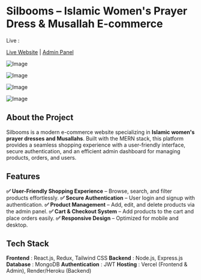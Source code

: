 # Silbooms – Islamic Women's Prayer Dress & Musallah E-commerce



Live :




[Live Website](https://silbooms.vercel.app/) | [Admin Panel](https://silbooms-ecommerce-admin.vercel.app/)






![Image](https://github.com/user-attachments/assets/fec3d92b-bc9f-48f5-a9b4-22d1c6ef62a5)




![Image](https://github.com/user-attachments/assets/86acc082-47cf-4dc8-9f15-6d5f11eafe61)




![Image](https://github.com/user-attachments/assets/5345dce4-4638-4eb8-97f6-dd92b03bb40e)




![Image](https://github.com/user-attachments/assets/7d550421-4a2c-4435-9893-801e9e19c1e0)  






## About the Project

Silbooms is a modern e-commerce website specializing in **Islamic women's prayer dresses and Musallahs**. Built with the MERN stack, this platform provides a seamless shopping experience with a user-friendly interface, secure authentication, and an efficient admin dashboard for managing products, orders, and users.

## Features

**✅ User-Friendly Shopping Experience** – Browse, search, and filter products effortlessly.
**✅ Secure Authentication** – User login and signup with authentication.
**✅ Product Management** – Add, edit, and delete products via the admin panel.
**✅ Cart & Checkout System** – Add products to the cart and place orders easily.
**✅ Responsive Design** – Optimized for mobile and desktop.

## Tech Stack

**Frontend** :  React.js, Redux, Tailwind CSS
**Backend** :  Node.js, Express.js
**Database** : MongoDB
**Authentication** : JWT
**Hosting** : Vercel (Frontend & Admin), Render/Heroku (Backend) 
 
